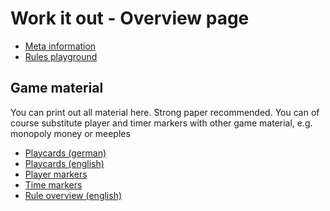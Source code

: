 # Work it out - Overview page

* [Meta information](meta.md)
* [Rules playground](rules_scribbles.md)

## Game material
You can print out all material here. Strong paper recommended.
You can of course substitute player and timer markers with other game material,
e.g. monopoly money or meeples
* [Playcards (german)](level1cards-german.html)
* [Playcards (english)](level1cards-english.html)
* [Player markers](level1playermarkers.html)
* [Time markers](timemarkers.html)
* [Rule overview (english)](cheatsheet-english.md)